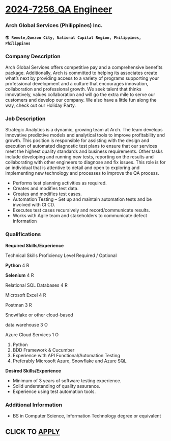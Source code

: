 # [2024-7256_QA Engineer](https://www.remotewlb.com/apply/2024-7256-qa-engineer)  
### Arch Global Services (Philippines) Inc.  
#### `🌎 Remote,Quezon City, National Capital Region, Philippines, Philippines`  

### **Company Description**

Arch Global Services offers competitive pay and a comprehensive benefits package. Additionally, Arch is committed to helping its associates create what’s next by providing access to a variety of programs supporting your professional development and a culture that encourages innovation, collaboration and professional growth. We seek talent that thinks innovatively, values collaboration and will go the extra mile to serve our customers and develop our company. We also have a little fun along the way, check out our Holiday Party.

###  **Job Description**

Strategic Analytics is a dynamic, growing team at Arch. The team develops innovative predictive models and analytical tools to improve profitability and growth. This position is responsible for assisting with the design and execution of automated diagnostic test plans to ensure that our services meet the highest quality standards and business requirements. Other tasks include developing and running new tests, reporting on the results and collaborating with other engineers to diagnose and fix issues. This role is for an individual that is attentive to detail and open to exploring and implementing new technology and processes to improve the QA process.

  * Performs test planning activities as required.
  * Creates and modifies test data.
  * Creates and modifies test cases.
  * Automation Testing – Set up and maintain automation tests and be involved with CI CD. 
  * Executes test cases recursively and record/communicate results.
  * Works with Agile team and stakeholders to communicate defect information

###  **Qualifications**

 **Required Skills/Experience**

Technical Skills Proficiency Level Required / Optional

 **Python** 4 R

 **Selenium** 4 R

Relational SQL Databases 4 R

Microsoft Excel 4 R

Postman 3 R

Snowflake or other cloud-based

data warehouse 3 O

Azure Cloud Services 1 O

  1. Python
  2. BDD Framework & Cucumber
  3. Experience with API Functional/Automation Testing
  4. Preferably Microsoft Azure, Snowflake and Azure SQL

**Desired Skills/Experience**

  * Minimum of 3 years of software testing experience.
  * Solid understanding of quality assurance.
  * Experience using test automation tools.

###  **Additional Information**

  * BS in Computer Science, Information Technology degree or equivalent

  
## CLICK TO [APPLY](https://www.remotewlb.com/apply/2024-7256-qa-engineer)

